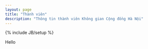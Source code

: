 ```yaml
---
layout: page
title: "Thành viên"
description: "Thông tin thành viên Không gian Cộng đồng Hà Nội"
---
```

{% include JB/setup %}

Hello
